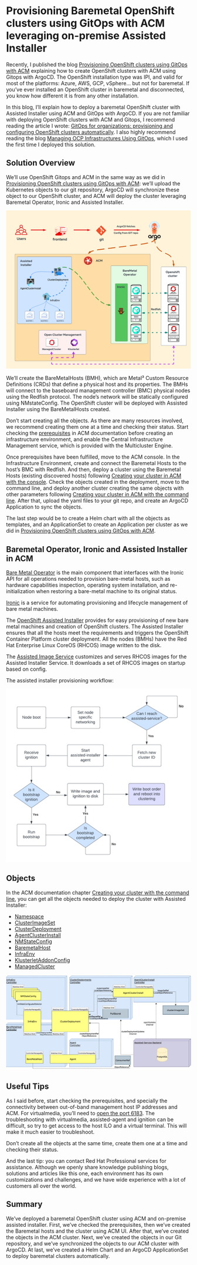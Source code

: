 # Provisioning Baremetal OpenShift clusters using GitOps with ACM leveraging on-premise Assisted Installer

Recently, I published the blog [Provisioning OpenShift clusters using GitOps with ACM](https://cloud.redhat.com/blog/provisioning-openshift-clusters-using-gitops-with-acm) explaining how to  create OpenShift clusters with ACM using Gitops with ArgoCD. The OpenShift installation type was IPI, and valid for most of the platforms: Azure, AWS, GCP, vSphere… but not for baremetal. If you’ve ever installed an OpenShift cluster in baremetal and disconnected, you know how different it is from any other installation.

In this blog, I’ll explain how to deploy a baremetal OpenShift cluster with Assisted Installer using ACM and GitOps with ArgoCD. If you are not familiar with deploying OpenShift clusters with ACM and Gitops, I recommend reading the article I wrote: [GitOps for organizations: provisioning and configuring OpenShift clusters automatically](https://cloud.redhat.com/blog/gitops-for-organizations-provisioning-and-configuring-openshift-clusters-automatically). I also highly recommend reading the blog [Managing OCP Infrastructures Using GitOps](https://myopenshiftblog.com/managing-ocp-infrastructures-using-gitops-part-1/), which I used the first time I deployed this solution.


## Solution Overview

We’ll use OpenShift Gitops and ACM in the same way as we did in [Provisioning OpenShift clusters using GitOps with ACM](https://cloud.redhat.com/blog/provisioning-openshift-clusters-using-gitops-with-acm): we’ll upload the Kubernetes objects to our git repository, ArgoCD will synchronize these object to our OpenShift cluster, and ACM will deploy the cluster leveraging Baremetal Operator, Ironic and Assisted Installer. 


![alt_text](../img/acm_assisted_installer_gitops.png "Diagram Provisioning Baremetal OpenShift clusters using GitOps with ACM leveraging on-premise Assisted Installer")


We’ll create the BareMetalHosts (BMH), which are Metal³ Custom Resource Definitions (CRDs) that define a physical host and its properties. The BMHs will connect to the baseboard management controller (BMC) physical nodes using the Redfish protocol. The node’s network will be statically configured using NMstateConfig. The OpenShift cluster will be deployed with Assisted Installer using the BareMetalHosts created.

Don’t start creating all the objects. As there are many resources involved, we recommend creating them one at a time and checking their status. Start checking the [prerequisites](https://access.redhat.com/documentation/en-us/red_hat_advanced_cluster_management_for_kubernetes/2.8/html/clusters/cluster_mce_overview#infra-env-prerequisites) in ACM documentation before creating an infrastructure environment, and enable the Central Infrastructure Management service, which is provided with the Multicluster Engine. 

Once prerequisites have been fulfilled, move to the ACM console. In the Infrastructure Environment, create and connect the Baremetal Hosts to the host’s BMC with Redfish. And then, deploy a cluster using the Baremetal Hosts (existing discovered hosts) following [Creating your cluster in ACM with the console](https://access.redhat.com/documentation/en-us/red_hat_advanced_cluster_management_for_kubernetes/2.8/html/clusters/cluster_mce_overview#on-prem-creating-your-cluster-with-the-console). Check the objects created in the deployment, move to the command line, and deploy another cluster creating the same objects with other parameters following [Creating your cluster in ACM with the command line](https://access.redhat.com/documentation/en-us/red_hat_advanced_cluster_management_for_kubernetes/2.8/html/clusters/cluster_mce_overview#on-prem-creating-your-cluster-with-the-cli). After that, upload the yaml files to your git repo, and create an ArgoCD Application to sync the objects. 

The last step would be to create a Helm chart with all the objects as templates, and an ApplicationSet to create an Application per cluster as we did in [Provisioning OpenShift clusters using GitOps with ACM](https://cloud.redhat.com/blog/provisioning-openshift-clusters-using-gitops-with-acm).


## Baremetal Operator, Ironic and Assisted Installer in ACM

[Bare Metal Operator](https://docs.openshift.com/container-platform/4.13/post_installation_configuration/bare-metal-configuration.html#bmo-about-the-bare-metal-operator_post-install-bare-metal-configuration) is the main component that interfaces with the Ironic API for all operations needed to provision bare-metal hosts, such as hardware capabilities inspection, operating system installation, and re-initialization when restoring a bare-metal machine to its original status.


[Ironic](https://book.metal3.io/ironic/introduction.html) is a service for automating provisioning and lifecycle management of bare metal machines.

The [OpenShift Assisted Installer](https://github.com/openshift/assisted-installer) provides for easy provisioning of new bare metal machines and creation of OpenShift clusters.  The Assisted Installer ensures that all the hosts meet the requirements and triggers the OpenShift Container Platform cluster deployment. All the nodes (BMHs) have the Red Hat Enterprise Linux CoreOS (RHCOS) image written to the disk. 

The [Assisted Image Service](https://github.com/openshift/assisted-image-service) customizes and serves RHCOS images for the Assisted Installer Service. It downloads a set of RHCOS images on startup based on config.

The assisted installer provisioning workflow:


![alt_text](../img/acm_assisted_installer_workflow.png "ACM assisted installer provisioning workflow")

## Objects

In the ACM documentation chapter [Creating your cluster with the command line](https://access.redhat.com/documentation/en-us/red_hat_advanced_cluster_management_for_kubernetes/2.8/html/clusters/cluster_mce_overview#on-prem-creating-your-cluster-with-the-cli), you can get all the objects needed to deploy the cluster with Assisted Installer:

* [Namespace](https://access.redhat.com/documentation/en-us/red_hat_advanced_cluster_management_for_kubernetes/2.8/html/clusters/cluster_mce_overview#on-prem-creating-your-cluster-with-the-cli-namespace)
* [ClusterImageSet](https://access.redhat.com/documentation/en-us/red_hat_advanced_cluster_management_for_kubernetes/2.8/html/clusters/cluster_mce_overview#on-prem-creating-your-cluster-with-the-cli-cluster-image-set)
* [ClusterDeployment](https://access.redhat.com/documentation/en-us/red_hat_advanced_cluster_management_for_kubernetes/2.8/html/clusters/cluster_mce_overview#on-prem-creating-your-cluster-with-the-cli-clusterdeployment)
* [AgentClusterInstall](https://access.redhat.com/documentation/en-us/red_hat_advanced_cluster_management_for_kubernetes/2.8/html/clusters/cluster_mce_overview#on-prem-creating-your-cluster-with-the-cli-agentclusterinstall)
* [NMStateConfig](https://access.redhat.com/documentation/en-us/red_hat_advanced_cluster_management_for_kubernetes/2.8/html/clusters/cluster_mce_overview#on-prem-creating-your-cluster-with-the-cli-nmstateconfig)
* [BaremetalHost](https://access.redhat.com/documentation/en-us/red_hat_advanced_cluster_management_for_kubernetes/2.8/html/clusters/cluster_mce_overview#hosted-bare-metal-adding-agents-metal3)
* [InfraEnv](https://access.redhat.com/documentation/en-us/red_hat_advanced_cluster_management_for_kubernetes/2.8/html/clusters/cluster_mce_overview#on-prem-creating-your-cluster-with-the-cli-infraenv)
* [KlusterletAddonConfig](https://access.redhat.com/documentation/en-us/red_hat_advanced_cluster_management_for_kubernetes/2.8/html/clusters/cluster_mce_overview#importing-the-klusterlet)
* [ManagedCluster](https://access.redhat.com/documentation/en-us/red_hat_advanced_cluster_management_for_kubernetes/2.8/html/clusters/cluster_mce_overview#preparing-cluster-import)

![alt_text](../img/kubeapi4.9_controllers.jpg "Assisted Service Kube API")

## Useful Tips

As I said before, start checking the prerequisites, and specially the connectivity between out-of-band management host IP addresses and ACM. For virtualmedia, you’ll need to [open the port 6183](https://docs.openshift.com/container-platform/4.13/installing/installing_bare_metal_ipi/ipi-install-prerequisites.html#network-requirements-out-of-band_ipi-install-prerequisites). The troubleshooting with virtualmedia, assisted-agent and ignition can be difficult, so try to get access to the host ILO and a virtual terminal. This will make it much easier to troubleshoot.

Don’t create all the objects at the same time, create them one at a time and checking their status. 

And the last tip: you can contact Red Hat Professional services for assistance. Although we openly share knowledge publishing blogs, solutions and articles like this one, each environment has its own customizations and challenges, and we have wide experience with a lot of customers all over the world.


## Summary

We’ve deployed a baremetal OpenShift cluster using ACM and on-premise assisted installer. First, we’ve checked the prerequisites, then we’ve created the Baremetal hosts and the cluster using ACM UI. After that, we’ve created the objects in the ACM cluster. Next, we’ve created the objects in our Git repository, and we’ve synchronized the objects to our ACM cluster with ArgoCD. At last, we’ve created a Helm Chart and an ArgoCD ApplicationSet to deploy baremetal clusters automatically.